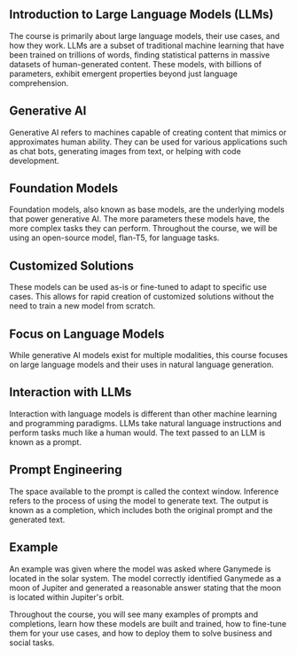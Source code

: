 ## Introduction to Large Language Models (LLMs)
The course is primarily about large language models, their use cases, and how they work. LLMs are a subset of traditional machine learning that have been trained on trillions of words, finding statistical patterns in massive datasets of human-generated content. These models, with billions of parameters, exhibit emergent properties beyond just language comprehension.

## Generative AI
Generative AI refers to machines capable of creating content that mimics or approximates human ability. They can be used for various applications such as chat bots, generating images from text, or helping with code development. 

## Foundation Models
Foundation models, also known as base models, are the underlying models that power generative AI. The more parameters these models have, the more complex tasks they can perform. Throughout the course, we will be using an open-source model, flan-T5, for language tasks.

## Customized Solutions
These models can be used as-is or fine-tuned to adapt to specific use cases. This allows for rapid creation of customized solutions without the need to train a new model from scratch.

## Focus on Language Models
While generative AI models exist for multiple modalities, this course focuses on large language models and their uses in natural language generation.

## Interaction with LLMs
Interaction with language models is different than other machine learning and programming paradigms. LLMs take natural language instructions and perform tasks much like a human would. The text passed to an LLM is known as a prompt.

## Prompt Engineering
The space available to the prompt is called the context window. Inference refers to the process of using the model to generate text. The output is known as a completion, which includes both the original prompt and the generated text.

## Example
An example was given where the model was asked where Ganymede is located in the solar system. The model correctly identified Ganymede as a moon of Jupiter and generated a reasonable answer stating that the moon is located within Jupiter's orbit.

Throughout the course, you will see many examples of prompts and completions, learn how these models are built and trained, how to fine-tune them for your use cases, and how to deploy them to solve business and social tasks.